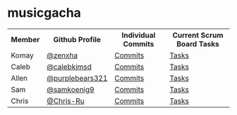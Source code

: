 # musicgacha

<table>
  <tr>
    <th> Member </th>
    <th> Github Profile </th>
    <th> Individual Commits </th>
    <th> Current Scrum Board Tasks </th>
  </tr>
    
  <tr>
    <td>Komay</td>
    <td><a href="https://github.com/zenxha">@zenxha</a></td>
    <td><a href="https://github.com/zenxha/musicgacha/commits?author=zenxha">Commits</a></td>
    <td><a href="https://github.com/zenxha/musicgacha/issues/assigned/zenxha">Tasks</a></td>
  </tr>
  
  <tr>
    <td>Caleb</td>
    <td><a href="https://github.com/calebkimsd">@calebkimsd</a></td>
    <td><a href="https://github.com/zenxha/musicgacha/commits?author=calebkimsd">Commits</a></td>
    <td><a href="https://github.com/zenxha/musicgacha/issues/assigned/calebkimsd">Tasks</a></td>
  </tr>
  
  <tr>
    <td>Allen</td>
    <td><a href="https://github.com/purplebears321">@purplebears321</a></td>
    <td><a href="https://github.com/zenxha/musicgacha/commits?author=purplebears321">Commits</a></td>
    <td><a href="https://github.com/zenxha/musicgacha/issues/assigned/purplebears321">Tasks</a></td>
  </tr>
  
  <tr>
    <td>Sam</td>
    <td><a href="https://github.com/samkoenig9">@samkoenig9</a></td>
    <td><a href="https://github.com/zenxha/musicgacha/commits?author=samkoenig9">Commits</a></td>
    <td><a href="https://github.com/zenxha/musicgacha/issues/assigned/samkoenig9">Tasks</a></td>
  </tr>
  
  <tr>
    <td>Chris</td>
    <td><a href="https://github.com/Chris-Ru">@Chris-Ru</a></td>
    <td><a href="https://github.com/zenxha/musicgacha/commits?author=Chris-Ru">Commits</a></td>
    <td><a href="https://github.com/zenxha/musicgacha/issues/assigned/Chris-Ru">Tasks</a></td>
  </tr>
</table>

